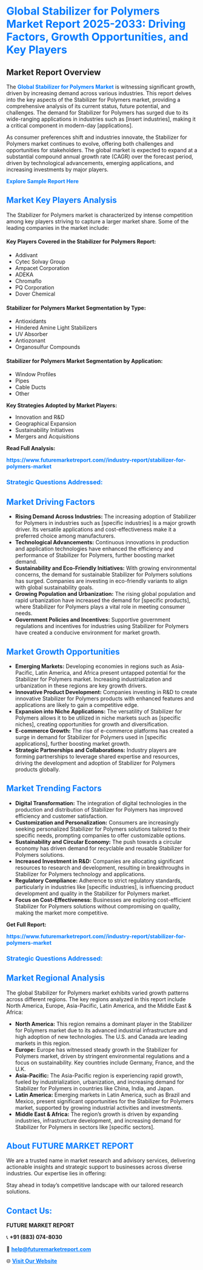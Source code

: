 <h1 style="color: #007BFF;">Global Stabilizer for Polymers Market Report 2025-2033: Driving Factors, Growth Opportunities, and Key Players</h1>

<section id="overview">
<h2>Market Report Overview</h2>
<p>The <a href="https://www.futuremarketreport.com//industry-report/stabilizer-for-polymers-market" style="color: #007BFF; text-decoration: none;"><strong>Global Stabilizer for Polymers Market</strong></a> is witnessing significant growth, driven by increasing demand across various industries. This report delves into the key aspects of the Stabilizer for Polymers market, providing a comprehensive analysis of its current status, future potential, and challenges. The demand for Stabilizer for Polymers has surged due to its wide-ranging applications in industries such as [insert industries], making it a critical component in modern-day [applications].</p>
<p>As consumer preferences shift and industries innovate, the Stabilizer for Polymers market continues to evolve, offering both challenges and opportunities for stakeholders. The global market is expected to expand at a substantial compound annual growth rate (CAGR) over the forecast period, driven by technological advancements, emerging applications, and increasing investments by major players.</p>
</section>

<section id="overview">
<p><a href="https://www.futuremarketreport.com//request-sample/reportId=59822" style="color: #007BFF; text-decoration: none;"><strong>Explore Sample Report Here</strong></a></p>
</section>

<section id="key-players">
<h2 style="color: #007BFF;">Market Key Players Analysis</h2>
<p>The Stabilizer for Polymers market is characterized by intense competition among key players striving to capture a larger market share. Some of the leading companies in the market include:</p>
<h4>Key Players Covered in the Stabilizer for Polymers Report:</h4>
<ul><li>Addivant</li><li>Cytec Solvay Group</li><li>Ampacet Corporation</li><li>ADEKA</li><li>Chromaflo</li><li>PQ Corporation</li><li>Dover Chemical</li></ul>
<h4>Stabilizer for Polymers Market Segmentation by Type:</h4>
<ul><li>Antioxidants</li><li>Hindered Amine Light Stabilizers</li><li>UV Absorber</li><li>Antiozonant</li><li>Organosulfur Compounds</li></ul>

<h4>Stabilizer for Polymers Market Segmentation by Application:</h4>
<ul><li>Window Profiles</li><li>Pipes</li><li>Cable Ducts</li><li>Other</li></ul>
<p><strong>Key Strategies Adopted by Market Players:</strong></p>
<ul>
<li>Innovation and R&D</li>
<li>Geographical Expansion</li>
<li>Sustainability Initiatives</li>
<li>Mergers and Acquisitions</li>
</ul>
</section>

<section>
<p><strong>Read Full Analysis: </strong></p><a href="https://www.futuremarketreport.com//industry-report/stabilizer-for-polymers-market" style="color: #007BFF; text-decoration: none;"><strong>https://www.futuremarketreport.com//industry-report/stabilizer-for-polymers-market</strong></a>
<h3 style="color: #007BFF;">Strategic Questions Addressed:</h3>
</section>

<section id="driving-factors">
<h2 style="color: #007BFF;">Market Driving Factors</h2>
<ul>
<li><strong>Rising Demand Across Industries:</strong> The increasing adoption of Stabilizer for Polymers in industries such as [specific industries] is a major growth driver. Its versatile applications and cost-effectiveness make it a preferred choice among manufacturers.</li>
<li><strong>Technological Advancements:</strong> Continuous innovations in production and application technologies have enhanced the efficiency and performance of Stabilizer for Polymers, further boosting market demand.</li>
<li><strong>Sustainability and Eco-Friendly Initiatives:</strong> With growing environmental concerns, the demand for sustainable Stabilizer for Polymers solutions has surged. Companies are investing in eco-friendly variants to align with global sustainability goals.</li>
<li><strong>Growing Population and Urbanization:</strong> The rising global population and rapid urbanization have increased the demand for [specific products], where Stabilizer for Polymers plays a vital role in meeting consumer needs.</li>
<li><strong>Government Policies and Incentives:</strong> Supportive government regulations and incentives for industries using Stabilizer for Polymers have created a conducive environment for market growth.</li>
</ul>
</section>

<section id="growth-opportunities">
<h2 style="color: #007BFF;">Market Growth Opportunities</h2>
<ul>
<li><strong>Emerging Markets:</strong> Developing economies in regions such as Asia-Pacific, Latin America, and Africa present untapped potential for the Stabilizer for Polymers market. Increasing industrialization and urbanization in these regions are key growth drivers.</li>
<li><strong>Innovative Product Development:</strong> Companies investing in R&D to create innovative Stabilizer for Polymers products with enhanced features and applications are likely to gain a competitive edge.</li>
<li><strong>Expansion into Niche Applications:</strong> The versatility of Stabilizer for Polymers allows it to be utilized in niche markets such as [specific niches], creating opportunities for growth and diversification.</li>
<li><strong>E-commerce Growth:</strong> The rise of e-commerce platforms has created a surge in demand for Stabilizer for Polymers used in [specific applications], further boosting market growth.</li>
<li><strong>Strategic Partnerships and Collaborations:</strong> Industry players are forming partnerships to leverage shared expertise and resources, driving the development and adoption of Stabilizer for Polymers products globally.</li>
</ul>
</section>

<section id="trending-factors">
<h2 style="color: #007BFF;">Market Trending Factors</h2>
<ul>
<li><strong>Digital Transformation:</strong> The integration of digital technologies in the production and distribution of Stabilizer for Polymers has improved efficiency and customer satisfaction.</li>
<li><strong>Customization and Personalization:</strong> Consumers are increasingly seeking personalized Stabilizer for Polymers solutions tailored to their specific needs, prompting companies to offer customizable options.</li>
<li><strong>Sustainability and Circular Economy:</strong> The push towards a circular economy has driven demand for recyclable and reusable Stabilizer for Polymers solutions.</li>
<li><strong>Increased Investment in R&D:</strong> Companies are allocating significant resources to research and development, resulting in breakthroughs in Stabilizer for Polymers technology and applications.</li>
<li><strong>Regulatory Compliance:</strong> Adherence to strict regulatory standards, particularly in industries like [specific industries], is influencing product development and quality in the Stabilizer for Polymers market.</li>
<li><strong>Focus on Cost-Effectiveness:</strong> Businesses are exploring cost-efficient Stabilizer for Polymers solutions without compromising on quality, making the market more competitive.</li>
</ul>
</section>

<section>
<p><strong>Get Full Report: </strong></p><a href="https://www.futuremarketreport.com//industry-report/stabilizer-for-polymers-market" style="color: #007BFF; text-decoration: none;"><strong>https://www.futuremarketreport.com//industry-report/stabilizer-for-polymers-market</strong></a>
<h3 style="color: #007BFF;">Strategic Questions Addressed:</h3>
</section>


<section id="regional-analysis">
<h2 style="color: #007BFF;">Market Regional Analysis</h2>
<p>The global Stabilizer for Polymers market exhibits varied growth patterns across different regions. The key regions analyzed in this report include North America, Europe, Asia-Pacific, Latin America, and the Middle East & Africa:</p>
<ul>
<li><strong>North America:</strong> This region remains a dominant player in the Stabilizer for Polymers market due to its advanced industrial infrastructure and high adoption of new technologies. The U.S. and Canada are leading markets in this region.</li>
<li><strong>Europe:</strong> Europe has witnessed steady growth in the Stabilizer for Polymers market, driven by stringent environmental regulations and a focus on sustainability. Key countries include Germany, France, and the U.K.</li>
<li><strong>Asia-Pacific:</strong> The Asia-Pacific region is experiencing rapid growth, fueled by industrialization, urbanization, and increasing demand for Stabilizer for Polymers in countries like China, India, and Japan.</li>
<li><strong>Latin America:</strong> Emerging markets in Latin America, such as Brazil and Mexico, present significant opportunities for the Stabilizer for Polymers market, supported by growing industrial activities and investments.</li>
<li><strong>Middle East & Africa:</strong> The region’s growth is driven by expanding industries, infrastructure development, and increasing demand for Stabilizer for Polymers in sectors like [specific sectors].</li>
</ul>
</section>

<footer>
<h2 style="color: #007BFF;">About FUTURE MARKET REPORT</h2>
<p>We are a trusted name in market research and advisory services, delivering actionable insights and strategic support to businesses across diverse industries. Our expertise lies in offering:</p>

<p>Stay ahead in today’s competitive landscape with our tailored research solutions.</p>

<h2 style="color: #007BFF;">Contact Us:</h2>
<p><strong>FUTURE MARKET REPORT</strong></p>
<p>📞 <strong>+91 (883) 074-8030</strong></p>
<p>📧 <strong><a href="mailto:help@futuremarketreport.com" style="color: #007BFF;">help@futuremarketreport.com</a></strong></p>
<p>🌐 <strong><a href="https://www.futuremarketreport.com/" style="color: #007BFF;">Visit Our Website</a></strong></p>
</footer>